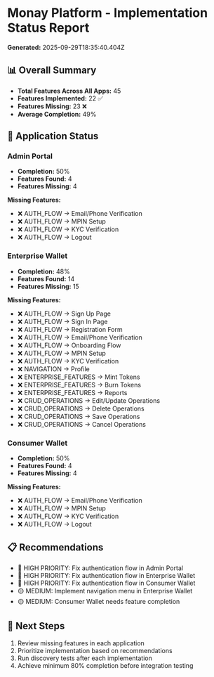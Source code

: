 # Monay Platform - Implementation Status Report

**Generated:** 2025-09-29T18:35:40.404Z

## 📊 Overall Summary

- **Total Features Across All Apps:** 45
- **Features Implemented:** 22 ✅
- **Features Missing:** 23 ❌
- **Average Completion:** 49%

## 🎯 Application Status

### Admin Portal
- **Completion:** 50%
- **Features Found:** 4
- **Features Missing:** 4

**Missing Features:**
- ❌ AUTH_FLOW → Email/Phone Verification
- ❌ AUTH_FLOW → MPIN Setup
- ❌ AUTH_FLOW → KYC Verification
- ❌ AUTH_FLOW → Logout

### Enterprise Wallet
- **Completion:** 48%
- **Features Found:** 14
- **Features Missing:** 15

**Missing Features:**
- ❌ AUTH_FLOW → Sign Up Page
- ❌ AUTH_FLOW → Sign In Page
- ❌ AUTH_FLOW → Registration Form
- ❌ AUTH_FLOW → Email/Phone Verification
- ❌ AUTH_FLOW → Onboarding Flow
- ❌ AUTH_FLOW → MPIN Setup
- ❌ AUTH_FLOW → KYC Verification
- ❌ NAVIGATION → Profile
- ❌ ENTERPRISE_FEATURES → Mint Tokens
- ❌ ENTERPRISE_FEATURES → Burn Tokens
- ❌ ENTERPRISE_FEATURES → Reports
- ❌ CRUD_OPERATIONS → Edit/Update Operations
- ❌ CRUD_OPERATIONS → Delete Operations
- ❌ CRUD_OPERATIONS → Save Operations
- ❌ CRUD_OPERATIONS → Cancel Operations

### Consumer Wallet
- **Completion:** 50%
- **Features Found:** 4
- **Features Missing:** 4

**Missing Features:**
- ❌ AUTH_FLOW → Email/Phone Verification
- ❌ AUTH_FLOW → MPIN Setup
- ❌ AUTH_FLOW → KYC Verification
- ❌ AUTH_FLOW → Logout

## 📋 Recommendations

- 🔴 HIGH PRIORITY: Fix authentication flow in Admin Portal
- 🔴 HIGH PRIORITY: Fix authentication flow in Enterprise Wallet
- 🔴 HIGH PRIORITY: Fix authentication flow in Consumer Wallet
- 🟡 MEDIUM: Implement navigation menu in Enterprise Wallet
- 🟡 MEDIUM: Consumer Wallet needs feature completion

## 🚀 Next Steps

1. Review missing features in each application
2. Prioritize implementation based on recommendations
3. Run discovery tests after each implementation
4. Achieve minimum 80% completion before integration testing
